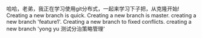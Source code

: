 哈哈，老弟，我正在学习使用git分布式，一起来学习下子把，从克隆开始!
Creating a new branch is quick.
Creating a new branch is master.
creating a new branch 'feature1'.
Creating a new branch to fixed conflicts.
creating a new branch 'yong yu 测试分治策略管理'
